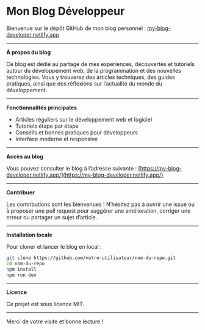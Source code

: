 

# Mon Blog Développeur

Bienvenue sur le dépôt GitHub de mon blog personnel : [my-blog-developer.netlify.app](https://my-blog-developer.netlify.app/)

---

**À propos du blog**

Ce blog est dédié au partage de mes expériences, découvertes et tutoriels autour du développement web, de la programmation et des nouvelles technologies. Vous y trouverez des articles techniques, des guides pratiques, ainsi que des réflexions sur l’actualité du monde du développement.

---

**Fonctionnalités principales**

- Articles réguliers sur le développement web et logiciel
- Tutoriels étape par étape
- Conseils et bonnes pratiques pour développeurs
- Interface moderne et responsive

---

**Accès au blog**

Vous pouvez consulter le blog à l’adresse suivante :
[https://my-blog-developer.netlify.app/](https://my-blog-developer.netlify.app/)

---

**Contribuer**

Les contributions sont les bienvenues !
N’hésitez pas à ouvrir une issue ou à proposer une pull request pour suggérer une amélioration, corriger une erreur ou partager un sujet d’article.

---

**Installation locale**

Pour cloner et lancer le blog en local :

```bash
git clone https://github.com/votre-utilisateur/nom-du-repo.git
cd nom-du-repo
npm install
npm run dev
```

---

**Licence**

Ce projet est sous licence MIT.

---

Merci de votre visite et bonne lecture !

